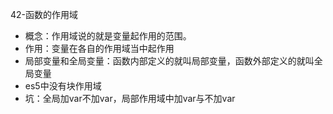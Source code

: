 42-函数的作用域

- 概念：作用域说的就是变量起作用的范围。
- 作用：变量在各自的作用域当中起作用
- 局部变量和全局变量：函数内部定义的就叫局部变量，函数外部定义的就叫全局变量
- es5中没有块作用域
- 坑：全局加var不加var，局部作用域中加var与不加var